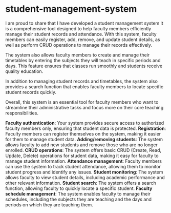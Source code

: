 # student-management-system
I am proud to share that I have developed a student management system it is a comprehensive tool designed to help faculty members efficiently manage their student records and attendance. With this system, faculty members can easily register, add, remove, and update student details, as well as perform CRUD operations to manage their records effectively.

The system also allows faculty members to create and manage their timetables by entering the subjects they will teach in specific periods and days. This feature ensures that classes run smoothly and students receive quality education.

In addition to managing student records and timetables, the system also provides a search function that enables faculty members to locate specific student records quickly.

Overall, this system is an essential tool for faculty members who want to streamline their administrative tasks and focus more on their core teaching responsibilities.

**Faculty authentication**: Your system provides secure access to authorized faculty members only, ensuring that student data is protected.
**Registration**: Faculty members can register themselves on the system, making it easier for them to manage student data.
**Adding/removing students**: The system allows faculty to add new students and remove those who are no longer enrolled.
**CRUD operations**: The system offers basic CRUD (Create, Read, Update, Delete) operations for student data, making it easy for faculty to manage student information.
**Attendance management**: Faculty members can use the system to track student attendance, allowing them to monitor student progress and identify any issues.
**Student monitoring**: The system allows faculty to view student details, including academic performance and other relevant information.
**Student search**: The system offers a search function, allowing faculty to quickly locate a specific student.
**Faculty schedule management**: The system enables faculty to manage their schedules, including the subjects they are teaching and the days and periods on which they are teaching them.
